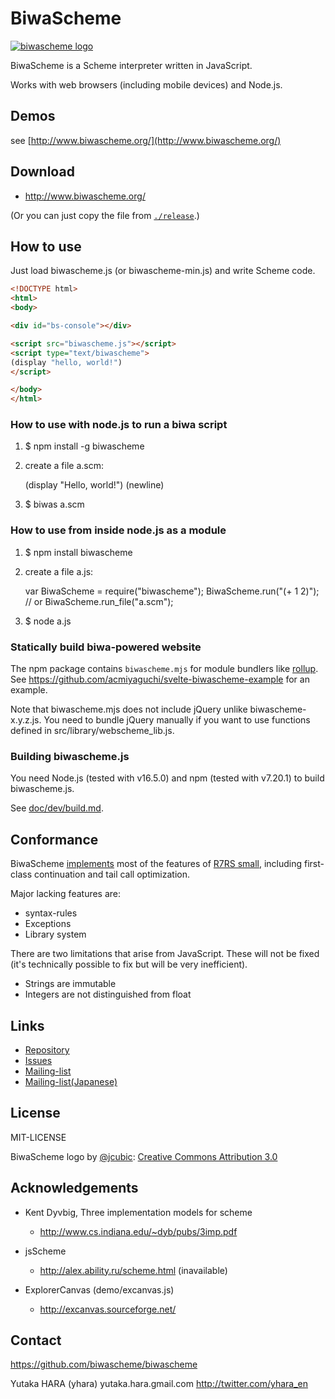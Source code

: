 # BiwaScheme

[![biwascheme logo](http://www.biwascheme.org/website/images/biwascheme_logo.png)](http://www.biwascheme.org)

BiwaScheme is a Scheme interpreter written in JavaScript.

Works with web browsers (including mobile devices) and Node.js.

## Demos

see [http://www.biwascheme.org/](http://www.biwascheme.org/)

## Download

* http://www.biwascheme.org/

(Or you can just copy the file from [`./release`](release/).)

## How to use

Just load biwascheme.js (or biwascheme-min.js) and write Scheme code.

```html
<!DOCTYPE html>
<html>
<body>

<div id="bs-console"></div>

<script src="biwascheme.js"></script>
<script type="text/biwascheme">
(display "hello, world!")
</script>

</body>
</html>
```

### How to use with node.js to run a biwa script

1. $ npm install -g biwascheme
2. create a file a.scm:

    (display "Hello, world!")
    (newline)

3. $ biwas a.scm

### How to use from inside node.js as a module

1. $ npm install biwascheme
2. create a file a.js:

    var BiwaScheme = require("biwascheme");
    BiwaScheme.run("(+ 1 2)"); // or BiwaScheme.run_file("a.scm");

3. $ node a.js

### Statically build biwa-powered website

The npm package contains `biwascheme.mjs` for module bundlers like [rollup](https://rollupjs.org/guide/en/). See https://github.com/acmiyaguchi/svelte-biwascheme-example for an example.

Note that biwascheme.mjs does not include jQuery unlike biwascheme-x.y.z.js.
You need to bundle jQuery manually if you want to use functions defined in
src/library/webscheme_lib.js.

### Building biwascheme.js

You need Node.js (tested with v16.5.0) and npm (tested with v7.20.1) to build biwascheme.js.

See [doc/dev/build.md](doc/dev/build.md).

## Conformance

BiwaScheme [implements](https://www.biwascheme.org/doc/features.html) most of the features of [R7RS small](https://small.r7rs.org/), including first-class continuation and tail call optimization.

Major lacking features are:

- syntax-rules
- Exceptions
- Library system

There are two limitations that arise from JavaScript. These will not be fixed (it's technically possible to fix but will be very inefficient).

- Strings are immutable
- Integers are not distinguished from float

## Links

- [Repository](https://github.com/biwascheme/biwascheme)
- [Issues](https://github.com/biwascheme/biwascheme/issues)
- [Mailing-list](http://groups.google.co.jp/group/biwascheme)
- [Mailing-list(Japanese)](http://groups.google.co.jp/group/biwascheme-ja)

## License

MIT-LICENSE

BiwaScheme logo by [@jcubic](https://github.com/jcubic): [Creative Commons Attribution 3.0](http://creativecommons.org/licenses/by/3.0/)

## Acknowledgements

* Kent Dyvbig, Three implementation models for scheme
  * http://www.cs.indiana.edu/~dyb/pubs/3imp.pdf

* jsScheme
  * http://alex.ability.ru/scheme.html (inavailable)

* ExplorerCanvas (demo/excanvas.js)
  * http://excanvas.sourceforge.net/

## Contact

https://github.com/biwascheme/biwascheme

Yutaka HARA (yhara) yutaka.hara.gmail.com
http://twitter.com/yhara_en
